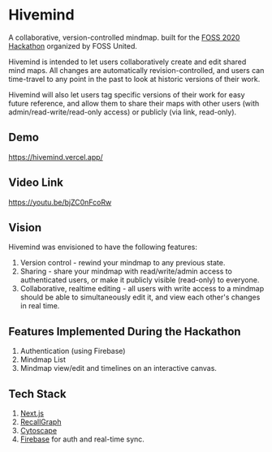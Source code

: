 # Hivemind
A collaborative, version-controlled mindmap. built for the [FOSS 2020 Hackathon](https://fossunited.org/hackathon) organized by FOSS United.

Hivemind is intended to let users collaboratively create and edit shared mind maps. All changes are automatically revision-controlled, and users can time-travel to any point in the past to look at historic versions of their work.

Hivemind will also let users tag specific versions of their work for easy future reference, and allow them to share their maps with other users (with admin/read-write/read-only access) or publicly (via link, read-only).

## Demo
https://hivemind.vercel.app/

## Video Link
https://youtu.be/bjZC0nFcoRw

## Vision
Hivemind was envisioned to have the following features:
1. Version control - rewind your mindmap to any previous state.
2. Sharing - share your mindmap with read/write/admin access to authenticated users, or make it publicly visible (read-only) to everyone.
3. Collaborative, realtime editing - all users with write access to a mindmap should be able to simultaneously edit it, and view each other's changes in real time.

## Features Implemented During the Hackathon
1. Authentication (using Firebase)
2. Mindmap List
3. Mindmap view/edit and timelines on an interactive canvas.

## Tech Stack
1. [Next.js](https://nextjs.org/)
1. [RecallGraph](https://github.com/RecallGraph/RecallGraph)
1. [Cytoscape](https://js.cytoscape.org/)
1. [Firebase](https://firebase.google.com/) for auth and real-time sync.

